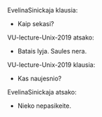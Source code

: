 
EvelinaSinickaja klausia:
- Kaip sekasi?

VU-lecture-Unix-2019 atsako:
- Batais lyja. Saules nera.

VU-lecture-Unix-2019 klausia:
- Kas naujesnio?

EvelinaSinickaja atsako:
- Nieko nepasikeite.
